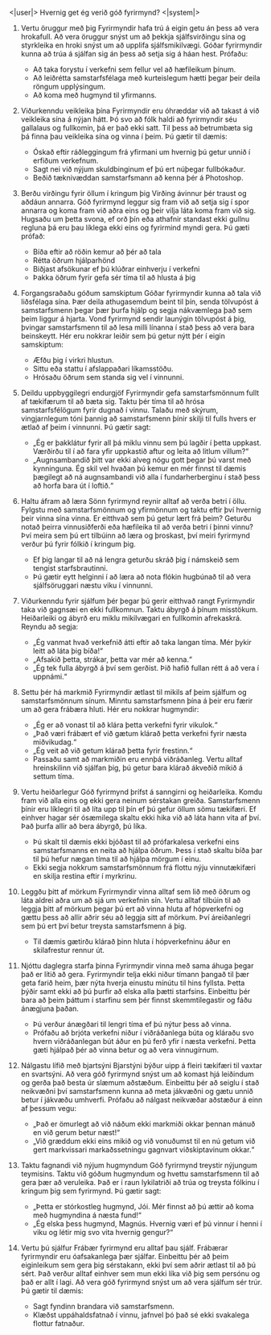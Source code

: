 <|user|>
Hvernig get ég verið góð fyrirmynd?
<|system|>
1. Vertu öruggur með þig
Fyrirmyndir hafa trú á eigin getu án þess að vera hrokafull. Að vera öruggur snýst um að þekkja sjálfsvirðingu sína og styrkleika en hroki snýst um að upplifa sjálfsmikilvægi. Góðar fyrirmyndir kunna að trúa á sjálfan sig án þess að setja sig á háan hest. Prófaðu:
    - Að taka forystu í verkefni sem fellur vel að hæfileikum þínum.
    - Að leiðrétta samstarfsfélaga með kurteislegum hætti þegar þeir deila röngum upplýsingum.
    - Að koma með hugmynd til yfirmanns.

2. Viðurkenndu veikleika þína
Fyrirmyndir eru óhræddar við að takast á við veikleika sína á nýjan hátt. Þó svo að fólk haldi að fyrirmyndir séu gallalaus og fullkomin, þá er það ekki satt. Til þess að betrumbæta sig þá finna þau veikleika sína og vinna í þeim. Þú gætir til dæmis:
    - Óskað eftir ráðleggingum frá yfirmani um hvernig þú getur unnið í erfiðum verkefnum.
    - Sagt nei við nýjum skuldbinginum ef þú ert núþegar fullbókaður.
    - Beðið tæknivæddan samstarfsmann að kenna þér á Photoshop.

3. Berðu virðingu fyrir öllum í kringum þig
Virðing ávinnur þér traust og aðdáun annarra. Góð fyrirmynd leggur sig fram við að setja sig í spor annarra og koma fram við aðra eins og þeir vilja láta koma fram við sig. Hugsaðu um þetta svona, ef orð þín eða athafnir standast ekki gullnu regluna þá eru þau líklega ekki eins og fyrirmind myndi gera. Þú gæti prófað:
    - Bíða eftir að röðin kemur að þér að tala
    - Rétta öðrum hjálparhönd
    - Biðjast afsökunar ef þú klúðrar einhverju í verkefni
    - Þakka öðrum fyrir gefa sér tíma til að hlusta á þig

4. Forgangsraðaðu góðum samskiptum
Góðar fyrirmyndir kunna að tala við liðsfélaga sína. Þær deila athugasemdum beint til þín, senda tölvupóst á samstarfsmenn þegar þær þurfa hjálp og segja nákvæmlega það sem þeim liggur á hjarta. Vond fyrirmynd sendir launýgin tölvupóst á þig, þvingar samstarfsmenn til að lesa milli línanna í stað þess að vera bara beinskeytt. Hér eru nokkrar leiðir sem þú getur nýtt þér í eigin samskiptum:
    - Æfðu þig í virkri hlustun.
    - Sittu eða stattu í afslappaðari líkamsstöðu.
    - Hrósaðu öðrum sem standa sig vel í vinnunni.

5. Deildu uppbyggilegri endurgjöf
Fyrirmyndir gefa samstarfsmönnum fullt af tækifærum til að bæta sig. Taktu þér tíma til að hrósa samstarfsfélögum fyrir dugnað í vinnu. Talaðu með skýrum, vingjarnlegum tóni þannig að samstarfsmenn þínir skilji til fulls hvers er ætlað af þeim í vinnunni. Þú gætir sagt:
    - „Ég er þakklátur fyrir all þá miklu vinnu sem þú lagðir í þetta uppkast. Værðirðu til í að fara yfir uppkastið aftur og leita að litlum villum?“
    - „Augnsambandið þitt var ekki alveg nógu gott þegar þú varst með kynninguna. Ég skil vel hvaðan þú kemur en mér finnst til dæmis þægilegt að ná augnsambandi við alla í fundarherberginu í stað þess að horfa bara út í loftið.“

6. Haltu áfram að læra
Sönn fyrirmynd reynir alltaf að verða betri í öllu. Fylgstu með samstarfsmönnum og yfirmönnum og taktu eftir því hvernig þeir vinna sína vinna. Er eitthvað sem þú getur lært frá þeim? Geturðu notað þeirra vinnusiðferði eða hæfileika til að verða betri í þinni vinnu? Því meira sem þú ert tilbúinn að læra og þroskast, því meiri fyrirmynd verður þú fyrir fólkið í kringum þig.
    - Ef þig langar til að ná lengra geturðu skráð þig í námskeið sem tengist starfsbrautinni.
    - Þú gætir eytt helginni í að læra að nota flókin hugbúnað til að vera sjálfsöruggari næstu viku í vinnunni.

7. Viðurkenndu fyrir sjálfum þér þegar þú gerir eitthvað rangt
Fyrirmyndir taka við gagnsæi en ekki fullkomnun. Taktu ábyrgð á þínum misstökum. Heiðarleiki og ábyrð eru miklu mikilvægari en fullkomin afrekaskrá. Reyndu að segja:
    - „Ég vanmat hvað verkefnið átti eftir að taka langan tíma. Mér þykir leitt að láta þig bíða!“
    - „Afsakið þetta, strákar, þetta var mér að kenna.“
    - „Ég tek fulla ábyrgð á því sem gerðist. Þið hafið fullan rétt á að vera í uppnámi.“

8. Settu þér há markmið
Fyrirmyndir ætlast til mikils af þeim sjálfum og samstarfsmönnum sínum. Minntu samstarfsmenn þína á þeir eru færir um að gera frábæra hluti. Hér eru nokkrar hugmyndir:
    - „Ég er að vonast til að klára þetta verkefni fyrir vikulok.“
    - „Það væri frábært ef við gætum klárað þetta verkefni fyrir næsta miðvikudag.“
    - „Ég veit að við getum klárað þetta fyrir frestinn.“
    - Passaðu samt að markmiðin eru ennþá viðráðanleg. Vertu alltaf hreinskilinn við sjálfan þig, þú getur bara klárað ákveðið mikið á settum tíma.

9. Vertu heiðarlegur
Góð fyrirmynd þrífst á sanngirni og heiðarleika. Komdu fram við alla eins og ekki gera neinum sérstakan greiða. Samstarfsmenn þínir eru líklegri til að líta upp til þín ef þú gefur öllum sömu tækifæri. Ef einhver hagar sér ósæmilega skaltu ekki hika við að láta hann vita af því. Það þurfa allir að bera ábyrgð, þú líka.
    - Þú skalt til dæmis ekki bjóðast til að prófarkalesa verkefni eins samstarfsmanns en neita að hjálpa öðrum. Þess í stað skaltu bíða þar til þú hefur nægan tíma til að hjálpa mörgum í einu.
    - Ekki segja nokkrum samstarfsmönnum frá flottu nýju vinnutækifæri en skilja restina eftir í myrkrinu.

10. Leggðu þitt af mörkum
Fyrirmyndir vinna alltaf sem lið með öðrum og láta aldrei aðra um að sjá um verkefnin sín. Vertu alltaf tilbúin til að leggja þitt af mörkum þegar þú ert að vinna hluta af hópverkefni og gættu þess að allir aðrir séu að leggja sitt af mörkum. Því áreiðanlegri sem þú ert því betur treysta samstarfsmenn á þig.
    - Til dæmis gætirðu klárað þinn hluta í hópverkefninu áður en skilafrestur rennur út.

11. Njóttu daglegra starfa þinna
Fyrirmyndir vinna með sama áhuga þegar það er lítið að gera. Fyrirmyndir telja ekki niður tímann þangað til þær geta farið heim, þær nýta hverja einustu mínútu til hins fyllsta. Þetta þýðir samt ekki að þú þurfir að elska alla þætti starfsins. Einbeittu þér bara að þeim þáttum í starfinu sem þér finnst skemmtilegastir og fáðu ánægjuna þaðan.
    - Þú verður ánægðari til lengri tíma ef þú nýtur þess að vinna.
    - Prófaðu að brjóta verkefni niður í viðráðanlega búta og kláraðu svo hvern viðráðanlegan bút áður en þú ferð yfir í næsta verkefni. Þetta gæti hjálpað þér að vinna betur og að vera vinnugírnum.

12. Nálgastu lífið með bjartsýni
Bjarstýni býður uipp á fleiri tækifæri til vaxtar en svartsýni. Að vera góð fyrirmynd snýst um að komast hjá leiðindum og gerða það besta úr slæmum aðstæðum. Einbeittu þér að seiglu í stað neikvæðni því samstarfsmenn kunna að meta jákvæðni og gætu unnið betur í jákvæðu umhverfi. Prófaðu að nálgast neikvæðar aðstæður á einn af þessum vegu:
    - „Það er ömurlegt að við náðum ekki markmiði okkar þennan mánuð en við gerum betur næst!“
    - „Við græddum ekki eins mikið og við vonuðumst til en nú getum við gert markvissari markaðssetningu gagnvart viðskiptavinum okkar.“

13. Taktu fagnandi við nýjum hugmyndum
Góð fyrirmynd treystir nýjungum teymisins. Taktu við góðum hugmyndum og hvettu samstarfsmenn til að gera þær að veruleika. Það er í raun lykilatriði að trúa og treysta fólkinu í kringum þig sem fyrirmynd. Þú gætir sagt:
    - „Þetta er stórkostleg hugmynd, Jói. Mér finnst að þú ættir að koma með hugmyndina á næsta fund!“
    - „Ég elska þess hugmynd, Magnús. Hvernig væri ef þú vinnur í henni í viku og létir mig svo vita hvernig gengur?“

14. Vertu þú sjálfur
Frábær fyrirmynd eru alltaf þau sjálf.
Frábærar fyrirmyndir eru óafsakanlega þær sjálfar. Einbeittu þér að þeim eiginleikum sem gera þig sérstakann, ekki því sem aðrir ætlast til að þú sért. Það verður alltaf einhver sem mun ekki líka við þig sem persónu og það er allt í lagi. Að vera góð fyrirmynd snýst um að vera sjálfum sér trúr. Þú gætir til dæmis:
    - Sagt fyndinn brandara við samstarfsmenn.
    - Klæðst uppáhaldsfatnað í vinnu, jafnvel þó það sé ekki svakalega flottur fatnaður.